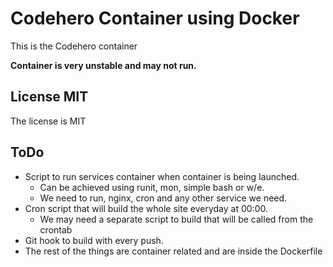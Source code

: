 # Codehero Container using Docker

This is the Codehero container

**Container is very unstable and may not run.**

## License MIT

The license is MIT

## ToDo

- Script to run services container when container is being launched.
  - Can be achieved using runit, mon, simple bash or w/e.
  - We need to run, nginx, cron and any other service we need.
- Cron script that will build the whole site everyday at 00:00.
  - We may need a separate script to build that will be called from the crontab
- Git hook to build with every push.
- The rest of the things are container related and are inside the Dockerfile
